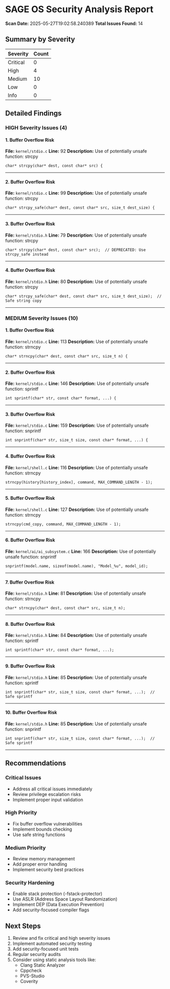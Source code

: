 <!-- ─────────────────────────────────────────────────────────────────────────────
     SAGE OS — Copyright (c) 2025 Ashish Vasant Yesale (ashishyesale007@gmail.com)
     SPDX-License-Identifier: BSD-3-Clause OR Proprietary
     SAGE OS is dual-licensed under the BSD 3-Clause License and a Commercial License.
     
     This file is part of the SAGE OS Project.
     
     ─────────────────────────────────────────────────────────────────────────────
     Licensing:
     -----------
     
     Licensed under the BSD 3-Clause License or a Commercial License.
     You may use this file under the terms of either license as specified in:
     
        - BSD 3-Clause License (see ./LICENSE)
        - Commercial License (see ./COMMERCIAL_TERMS.md or contact legal@your.org)
     
     Redistribution and use in source and binary forms, with or without
     modification, are permitted under the BSD license provided that the
     following conditions are met:
     
       * Redistributions of source code must retain the above copyright
         notice, this list of conditions and the following disclaimer.
       * Redistributions in binary form must reproduce the above copyright
         notice, this list of conditions and the following disclaimer in the
         documentation and/or other materials provided with the distribution.
       * Neither the name of the project nor the names of its contributors
         may be used to endorse or promote products derived from this
         software without specific prior written permission.
     
     THIS SOFTWARE IS PROVIDED BY THE COPYRIGHT HOLDERS AND CONTRIBUTORS "AS
     IS" AND ANY EXPRESS OR IMPLIED WARRANTIES, INCLUDING, BUT NOT LIMITED
     TO, THE IMPLIED WARRANTIES OF MERCHANTABILITY AND FITNESS FOR A
     PARTICULAR PURPOSE ARE DISCLAIMED. IN NO EVENT SHALL THE COPYRIGHT OWNER
     OR CONTRIBUTORS BE LIABLE FOR ANY DIRECT, INDIRECT, INCIDENTAL, SPECIAL,
     EXEMPLARY, OR CONSEQUENTIAL DAMAGES (INCLUDING, BUT NOT LIMITED TO,
     PROCUREMENT OF SUBSTITUTE GOODS OR SERVICES; LOSS OF USE, DATA, OR
     PROFITS; OR BUSINESS INTERRUPTION) HOWEVER CAUSED AND ON ANY THEORY OF
     LIABILITY, WHETHER IN CONTRACT, STRICT LIABILITY, OR TORT (INCLUDING
     NEGLIGENCE OR OTHERWISE) ARISING IN ANY WAY OUT OF THE USE OF THIS
     SOFTWARE, EVEN IF ADVISED OF THE POSSIBILITY OF SUCH DAMAGE.
     
     By using this software, you agree to be bound by the terms of either license.
     
     Alternatively, commercial use with extended rights is available — contact the author for commercial licensing.
     
     ─────────────────────────────────────────────────────────────────────────────
     Contributor Guidelines:
     ------------------------
     Contributions are welcome under the terms of the Developer Certificate of Origin (DCO).
     All contributors must certify that they have the right to submit the code and agree to
     release it under the above license terms.
     
     Contributions must:
       - Be original or appropriately attributed
       - Include clear documentation and test cases where applicable
       - Respect the coding and security guidelines defined in CONTRIBUTING.md
     
     ─────────────────────────────────────────────────────────────────────────────
     Terms of Use and Disclaimer:
     -----------------------------
     This software is provided "as is", without any express or implied warranty.
     In no event shall the authors, contributors, or copyright holders
     be held liable for any damages arising from the use of this software.
     
     Use of this software in critical systems (e.g., medical, nuclear, safety)
     is entirely at your own risk unless specifically licensed for such purposes.
     
     ─────────────────────────────────────────────────────────────────────────────
 -->


# SAGE OS Security Analysis Report

**Scan Date:** 2025-05-27T19:02:58.240389
**Total Issues Found:** 14

## Summary by Severity

| Severity | Count |
|----------|-------|
| Critical | 0 |
| High     | 4 |
| Medium   | 10 |
| Low      | 0 |
| Info     | 0 |

## Detailed Findings


### HIGH Severity Issues (4)

#### 1. Buffer Overflow Risk

**File:** `kernel/stdio.c`
**Line:** 92
**Description:** Use of potentially unsafe function: strcpy

```
char* strcpy(char* dest, const char* src) {
```

---

#### 2. Buffer Overflow Risk

**File:** `kernel/stdio.c`
**Line:** 99
**Description:** Use of potentially unsafe function: strcpy

```
char* strcpy_safe(char* dest, const char* src, size_t dest_size) {
```

---

#### 3. Buffer Overflow Risk

**File:** `kernel/stdio.h`
**Line:** 79
**Description:** Use of potentially unsafe function: strcpy

```
char* strcpy(char* dest, const char* src);  // DEPRECATED: Use strcpy_safe instead
```

---

#### 4. Buffer Overflow Risk

**File:** `kernel/stdio.h`
**Line:** 80
**Description:** Use of potentially unsafe function: strcpy

```
char* strcpy_safe(char* dest, const char* src, size_t dest_size);  // Safe string copy
```

---


### MEDIUM Severity Issues (10)

#### 1. Buffer Overflow Risk

**File:** `kernel/stdio.c`
**Line:** 113
**Description:** Use of potentially unsafe function: strncpy

```
char* strncpy(char* dest, const char* src, size_t n) {
```

---

#### 2. Buffer Overflow Risk

**File:** `kernel/stdio.c`
**Line:** 146
**Description:** Use of potentially unsafe function: sprintf

```
int sprintf(char* str, const char* format, ...) {
```

---

#### 3. Buffer Overflow Risk

**File:** `kernel/stdio.c`
**Line:** 159
**Description:** Use of potentially unsafe function: snprintf

```
int snprintf(char* str, size_t size, const char* format, ...) {
```

---

#### 4. Buffer Overflow Risk

**File:** `kernel/shell.c`
**Line:** 116
**Description:** Use of potentially unsafe function: strncpy

```
strncpy(history[history_index], command, MAX_COMMAND_LENGTH - 1);
```

---

#### 5. Buffer Overflow Risk

**File:** `kernel/shell.c`
**Line:** 127
**Description:** Use of potentially unsafe function: strncpy

```
strncpy(cmd_copy, command, MAX_COMMAND_LENGTH - 1);
```

---

#### 6. Buffer Overflow Risk

**File:** `kernel/ai/ai_subsystem.c`
**Line:** 166
**Description:** Use of potentially unsafe function: snprintf

```
snprintf(model.name, sizeof(model.name), "Model_%u", model_id);
```

---

#### 7. Buffer Overflow Risk

**File:** `kernel/stdio.h`
**Line:** 81
**Description:** Use of potentially unsafe function: strncpy

```
char* strncpy(char* dest, const char* src, size_t n);
```

---

#### 8. Buffer Overflow Risk

**File:** `kernel/stdio.h`
**Line:** 84
**Description:** Use of potentially unsafe function: sprintf

```
int sprintf(char* str, const char* format, ...);
```

---

#### 9. Buffer Overflow Risk

**File:** `kernel/stdio.h`
**Line:** 85
**Description:** Use of potentially unsafe function: sprintf

```
int snprintf(char* str, size_t size, const char* format, ...);  // Safe sprintf
```

---

#### 10. Buffer Overflow Risk

**File:** `kernel/stdio.h`
**Line:** 85
**Description:** Use of potentially unsafe function: snprintf

```
int snprintf(char* str, size_t size, const char* format, ...);  // Safe sprintf
```

---


## Recommendations

### Critical Issues
- Address all critical issues immediately
- Review privilege escalation risks
- Implement proper input validation

### High Priority
- Fix buffer overflow vulnerabilities
- Implement bounds checking
- Use safe string functions

### Medium Priority
- Review memory management
- Add proper error handling
- Implement security best practices

### Security Hardening
- Enable stack protection (-fstack-protector)
- Use ASLR (Address Space Layout Randomization)
- Implement DEP (Data Execution Prevention)
- Add security-focused compiler flags

## Next Steps

1. Review and fix critical and high severity issues
2. Implement automated security testing
3. Add security-focused unit tests
4. Regular security audits
5. Consider using static analysis tools like:
   - Clang Static Analyzer
   - Cppcheck
   - PVS-Studio
   - Coverity

